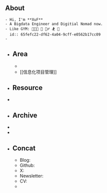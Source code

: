 ## About
	- Hi, I'm **XuF**
	- A Bigdata Engineer and Digitial Nomad now.
	- Like GYM: 🧑🏻‍💻 🥦 🚴‍♂️ 🏂 🎲
	  id:: 65fefc22-df62-4a04-9cff-e0562b17cc09
	-
- ## Area
	-
	- [[信息化项目管理]]
- ## Resource
-
- ## Archive
-
-
- ## Concat
	- Blog:
	- Github:
	- X:
	- Newsletter:
	- CV:
	-